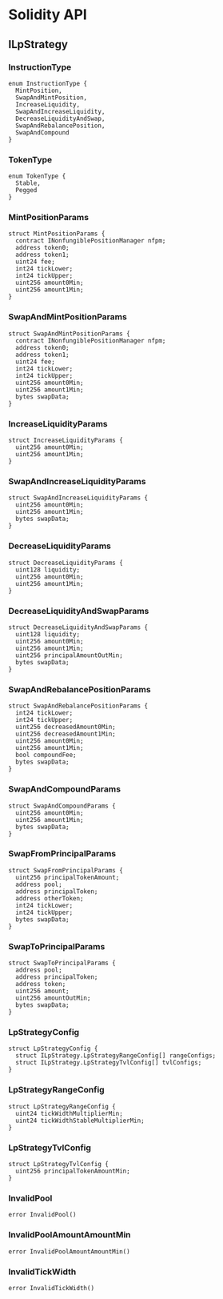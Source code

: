 # Solidity API

## ILpStrategy

### InstructionType

```solidity
enum InstructionType {
  MintPosition,
  SwapAndMintPosition,
  IncreaseLiquidity,
  SwapAndIncreaseLiquidity,
  DecreaseLiquidityAndSwap,
  SwapAndRebalancePosition,
  SwapAndCompound
}
```

### TokenType

```solidity
enum TokenType {
  Stable,
  Pegged
}
```

### MintPositionParams

```solidity
struct MintPositionParams {
  contract INonfungiblePositionManager nfpm;
  address token0;
  address token1;
  uint24 fee;
  int24 tickLower;
  int24 tickUpper;
  uint256 amount0Min;
  uint256 amount1Min;
}
```

### SwapAndMintPositionParams

```solidity
struct SwapAndMintPositionParams {
  contract INonfungiblePositionManager nfpm;
  address token0;
  address token1;
  uint24 fee;
  int24 tickLower;
  int24 tickUpper;
  uint256 amount0Min;
  uint256 amount1Min;
  bytes swapData;
}
```

### IncreaseLiquidityParams

```solidity
struct IncreaseLiquidityParams {
  uint256 amount0Min;
  uint256 amount1Min;
}
```

### SwapAndIncreaseLiquidityParams

```solidity
struct SwapAndIncreaseLiquidityParams {
  uint256 amount0Min;
  uint256 amount1Min;
  bytes swapData;
}
```

### DecreaseLiquidityParams

```solidity
struct DecreaseLiquidityParams {
  uint128 liquidity;
  uint256 amount0Min;
  uint256 amount1Min;
}
```

### DecreaseLiquidityAndSwapParams

```solidity
struct DecreaseLiquidityAndSwapParams {
  uint128 liquidity;
  uint256 amount0Min;
  uint256 amount1Min;
  uint256 principalAmountOutMin;
  bytes swapData;
}
```

### SwapAndRebalancePositionParams

```solidity
struct SwapAndRebalancePositionParams {
  int24 tickLower;
  int24 tickUpper;
  uint256 decreasedAmount0Min;
  uint256 decreasedAmount1Min;
  uint256 amount0Min;
  uint256 amount1Min;
  bool compoundFee;
  bytes swapData;
}
```

### SwapAndCompoundParams

```solidity
struct SwapAndCompoundParams {
  uint256 amount0Min;
  uint256 amount1Min;
  bytes swapData;
}
```

### SwapFromPrincipalParams

```solidity
struct SwapFromPrincipalParams {
  uint256 principalTokenAmount;
  address pool;
  address principalToken;
  address otherToken;
  int24 tickLower;
  int24 tickUpper;
  bytes swapData;
}
```

### SwapToPrincipalParams

```solidity
struct SwapToPrincipalParams {
  address pool;
  address principalToken;
  address token;
  uint256 amount;
  uint256 amountOutMin;
  bytes swapData;
}
```

### LpStrategyConfig

```solidity
struct LpStrategyConfig {
  struct ILpStrategy.LpStrategyRangeConfig[] rangeConfigs;
  struct ILpStrategy.LpStrategyTvlConfig[] tvlConfigs;
}
```

### LpStrategyRangeConfig

```solidity
struct LpStrategyRangeConfig {
  uint24 tickWidthMultiplierMin;
  uint24 tickWidthStableMultiplierMin;
}
```

### LpStrategyTvlConfig

```solidity
struct LpStrategyTvlConfig {
  uint256 principalTokenAmountMin;
}
```

### InvalidPool

```solidity
error InvalidPool()
```

### InvalidPoolAmountAmountMin

```solidity
error InvalidPoolAmountAmountMin()
```

### InvalidTickWidth

```solidity
error InvalidTickWidth()
```

